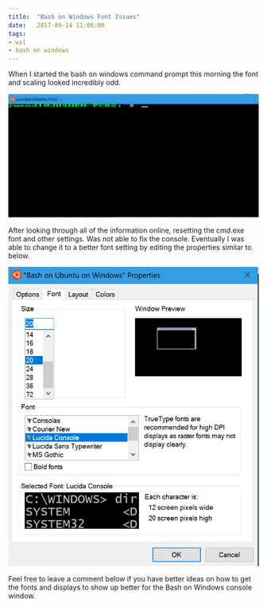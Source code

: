 ```yaml
---
title:  "Bash on Windows Font Issues"
date:   2017-09-14 11:06:00
tags:
- wsl
- bash on windows
---
```


When I started the bash on windows command prompt this morning the font and scaling looked incredibly odd.
&shy;

![Bash on Winndows Bad Font](/images/BashOnWindowsBadFontSetting.png)

After looking through all of the information online, resetting the cmd.exe font and other settings. Was not able to fix the console. Eventually I was able to change it to a better font setting by editing the properties similar to below.

![Bash on Winndows Good Font](/images/BashOnWindowsFontSettings.png)

Feel free to leave a comment below if you have better ideas on how to get the fonts and displays to show up better for the Bash on Windows console window.